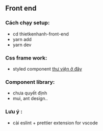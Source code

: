 ## Front end

### Cách chạy setup:

- cd thietkenhanh-front-end
- yarn add
- yarn dev

### Css frame work:

- styled component
  [ thư viện ở đây](https://www.styled-components.com/)

### Component library:

- chưa quyết định
- mui, ant design..

### Lưu ý :

- cài eslint + prettier extension for vscode
